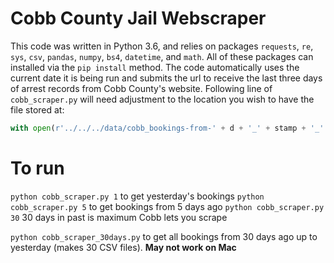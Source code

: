# Cobb County Jail Webscraper

This code was written in Python 3.6, and relies on packages `requests`, `re`, `sys`, `csv`, `pandas`, `numpy`, `bs4`, `datetime`, and `math`. All of these packages can installed via the `pip install` method.
The code automatically uses the current date it is being run and submits the url to receive the last three days of arrest records from Cobb County's website.
Following line of `cobb_scraper.py` will need adjustment to the location you wish to have the file stored at:

```python
with open(r'../../../data/cobb_bookings-from-' + d + '_' + stamp + '_' + full_time + '.csv', 'w') as csvfile:
```

# To run
`python cobb_scraper.py 1` to get yesterday's bookings
`python cobb_scraper.py 5` to get bookings from 5 days ago
`python cobb_scraper.py 30` 30 days in past is maximum Cobb lets you scrape

`python cobb_scraper_30days.py` to get all bookings from 30 days ago up to yesterday (makes 30 CSV files). **May not work on Mac**
